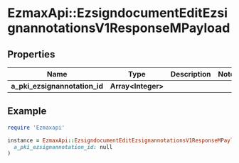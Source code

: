 # EzmaxApi::EzsigndocumentEditEzsignannotationsV1ResponseMPayload

## Properties

| Name | Type | Description | Notes |
| ---- | ---- | ----------- | ----- |
| **a_pki_ezsignannotation_id** | **Array&lt;Integer&gt;** |  |  |

## Example

```ruby
require 'Ezmaxapi'

instance = EzmaxApi::EzsigndocumentEditEzsignannotationsV1ResponseMPayload.new(
  a_pki_ezsignannotation_id: null
)
```

